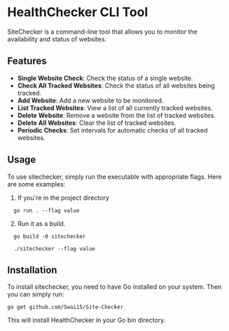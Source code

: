 # HealthChecker CLI Tool

SiteChecker is a command-line tool that allows you to monitor the availability and status of websites.

## Features

- **Single Website Check**: Check the status of a single website.
- **Check All Tracked Websites**: Check the status of all websites being tracked.
- **Add Website**: Add a new website to be monitored.
- **List Tracked Websites**: View a list of all currently tracked websites.
- **Delete Website**: Remove a website from the list of tracked websites.
- **Delete All Websites**: Clear the list of tracked websites.
- **Periodic Checks**: Set intervals for automatic checks of all tracked websites.

## Usage

To use sitechecker, simply run the executable with appropriate flags. Here are some examples:

1. If you're in the project directory

```
  go run . --flag value

```

2. Run it as a build.

```
  go build -0 sitechecker

  ./sitechecker --flag value

```

## Installation

To install sitechecker, you need to have Go installed on your system. Then you can simply run:

```
go get github.com/Swai15/Site-Checker

```

This will install HealthChecker in your Go bin directory.
